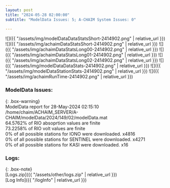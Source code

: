 ```yaml
---
layout: post
title: "2024-05-28 02:00:00"
subtitle: "ModelData Issues: 5; A-CHAIM System Issues: 0"

---
```


![]({{ "/assets/img/modelDataDataStatsShort-2414902.png" | relative_url }})
![]({{ "/assets/img/achaimDataStatsShort-2414902.png" | relative_url }})
![]({{ "/assets/img/achaimDataStatsLong00-2414902.png" | relative_url }})
![]({{ "/assets/img/achaimDataStatsLong01-2414902.png" | relative_url }})
![]({{ "/assets/img/achaimDataStatsLong02-2414902.png" | relative_url }})
![]({{ "/assets/img/modelDataDataStats-2414902.png" | relative_url }})
![]({{ "/assets/img/modelDataStationStats-2414902.png" | relative_url }})
![]({{ "/assets/img/achaimRunTime-2414902.png" | relative_url }})


### ModelData Issues:  
  
{: .box-warning}  
 ModelData report for 28-May-2024 02:15:10   
 /home/chaim/ACHAIM_SERVER/A-CHAIM/modelData/2024/149/02/modelData.mat   
 64.5762% of RIO absoprtion values are finite   
 73.2258% of RIO volt values are finite   
 0% of all possible stations for IONO were downloaded. x4816   
 0% of all possible stations for SENTINEL were downloaded. x4271   
 0% of all possible stations for KASI were downloaded. x16   
  


### Logs:  
  
{: .box-note}  
[Logs.zip]({{ "/assets/other/logs.zip" | relative_url }})  
[Log Info]({{ "/logInfo" | relative_url }})  
